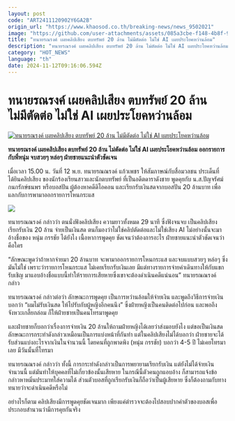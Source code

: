 ```yaml
---
layout: post
code: "ART2411120902Y6GA2B"
origin_url: "https://www.khaosod.co.th/breaking-news/news_9502021"
image: "https://github.com/user-attachments/assets/085a3cbe-f148-4b8f-96b9-0d216b022943"
title: "ทนายรณรงค์ เผยคลิปเสียง ตบทรัพย์ 20 ล้าน ไม่มีตัดต่อ ไม่ใช่ AI เผยประโยคหว่านล้อม"
description: "ทนายรณรงค์ เผยคลิปเสียง ตบทรัพย์ 20 ล้าน ไม่ตัดต่อ ไม่ใช่ AI เผยประโยคหว่านล้อม ออกรายการกับพี่หนุ่ม จบสวยๆ หล่อๆ ฝ่ายชายแนะนำตัวชัดเจน"
category: "HOT_NEWS"
language: "th"
date: 2024-11-12T09:16:06.594Z
---
```


# ทนายรณรงค์ เผยคลิปเสียง ตบทรัพย์ 20 ล้าน ไม่มีตัดต่อ ไม่ใช่ AI เผยประโยคหว่านล้อม

[![ทนายรณรงค์ เผยคลิปเสียง ตบทรัพย์ 20 ล้าน ไม่มีตัดต่อ ไม่ใช่ AI เผยประโยคหว่านล้อม](https://www.khaosod.co.th/wpapp/uploads/2024/11/lawer-2.jpg "ทนายรณรงค์ เผยคลิปเสียง ตบทรัพย์ 20 ล้าน ไม่มีตัดต่อ ไม่ใช่ AI เผยประโยคหว่านล้อม")](https://www.khaosod.co.th/wpapp/uploads/2024/11/lawer-2.jpg)

**ทนายรณรงค์ เผยคลิปเสียง ตบทรัพย์ 20 ล้าน ไม่ตัดต่อ ไม่ใช่ AI เผยประโยคหว่านล้อม ออกรายการกับพี่หนุ่ม จบสวยๆ หล่อๆ ฝ่ายชายแนะนำตัวชัดเจน**

เมื่อเวลา 15.00 น. วันที่ 12 พ.ย. ทนายรณณรงค์ แก้วเพชร ให้สัมภาษณ์กับสื่อมวลชน ประเด็นที่ได้ยินคลิปเสียง ของนักร้องเรียนสาวและนักตบทรัพย์ ที่เป็นอดีตดาราดังชาย พูดคุยกับ น.ส.ปัญจรัศม์ กนกรักษ์ธนพร หรือบอสปัน ผู้ต้องหาคดีดิไอคอน และเรียกรับเงินสดจากบอสปัน 20 ล้านบาท เพื่อแลกกับการพามาออกรายการโหนกระแส

[![](https://www.khaosod.co.th/wpapp/uploads/2024/11/S__16482340_0-696x463.jpg)](https://www.khaosod.co.th/wpapp/uploads/2024/11/S__16482340_0.jpg)

ทนายรณณรงค์ กล่าวว่า ตนนั่งฟังคลิปเสียง ความยาวทั้งหมด 29 นาที ซึ่งฟังจนจบ เป็นคลิปเสียงเรียกรับเงิน 20 ล้าน จ่ายเป็นเงินสด ตนก็มองว่าไม่ใช่คลิปตัดต่อและไม่ใช่เสียง AI ไม่อย่างนั้นจะมาอ้างชื่อของ หนุ่ม กรรชัย ได้ยังไง เนื้อหาการพูดคุย ชัดเจนว่าต้องการอะไร ฝ่ายชายแนะนำตัวชัดเจนว่า คือใคร

“ลักษณะพูดว่าถ้าหากจ่ายมา 20 ล้านบาท จะพามาออกรายการโหนกระแส และจบแบบสวยๆ หล่อๆ ซึ่งมันไม่ใช่ เพราะว่ารายการโหนกระแส ไม่เคยเรียกรับเงินเลย มีแต่ทางรายการจ่ายค่าเดินทางให้กับแขกรับเชิญ มาแอบอ้างชื่อแบบนี้ทำให้รายการเสียหายซึ่งเขาจะต้องดำเนินคดีแน่นอน” ทนายรณณรงค์ กล่าว

ทนายรณณรงค์ กล่าวต่อว่า ลักษณะการพูดคุย เป็นการหว่านล้อมให้จ่ายเงิน และพูดถึงวิธีการจ่ายเงินบอกว่า “ผมไม่รับเงินสด ให้ไปรับกับผู้หญิงอีกคนนึง” ซึ่งฝ่ายหญิงเป็นคนติดต่อไปก่อน และพอถึงจังหวะเกลี้ยกล่อม ก็ให้ฝ่ายชายเป็นคนโทรมาพูดคุย

และฝ่ายชายก็บอกว่าเรื่องการจ่ายเงิน 20 ล้านให้ถามฝ่ายหญิงได้เลยว่าส่งมอบยังไง แต่ขอเป็นเงินสด ลักษณะการกระทำดังกล่าวเหมือนเป็นการแบ่งหน้าที่กันทำ แต่ในคลิปเสียงไม่ได้บอกว่า ฝ่ายชายจะได้รับส่วนแบ่งอะไรจากเงินในจำนวนนี้ โดยคนที่ถูกพาดพิง (หนุ่ม กรรชัย) บอกว่า 4-5 ปี ไม่เคยโทรมาเลย มีวันนั้นที่โทรมา

ทนายรณณรงค์ กล่าวว่า ทั้งนี้ การกระทำดังกล่าวเป็นการพยายามเรียกรับเงิน แต่ยังไม่ได้จ่ายเงินจำนวนนี้ แต่มันทำให้บุคคลที่ไม่เกี่ยวข้องนั้นเสียหาย ในกรณีนี้ตัวคนถูกแอบอ้าง ก็สามารถแจ้งข้อกล่าวหาหมิ่นประมาทใส่ความได้ ส่วนตัวบอสที่ถูกเรียกรับเงินก็ถือว่าเป็นผู้เสียหาย ซึ่งก็ต้องถามกับทางทนายว่าจะดำเนินคดีหรือไม่

อย่างไรก็ตาม คลิปเสียงมีการพูดคุยชัดเจนมาก เพียงแค่ตำรวจจะต้องไปสอบปากคำตัวของบอสเพื่อประกอบสำนวนว่ามีการคุยกันจริง

